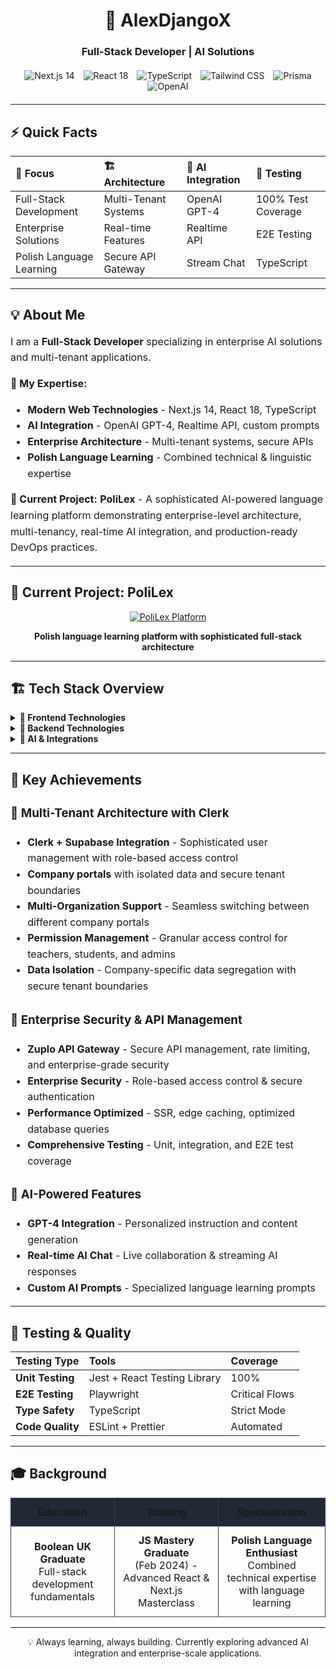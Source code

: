 <div align="center">
  <h1>🚀 AlexDjangoX</h1>
  <h3>Full-Stack Developer | AI Solutions</h3>
  
  <div style="margin: 20px 0;">
    <img src="https://img.shields.io/badge/Next.js-14-black?style=for-the-badge&logo=next.js&logoColor=white" alt="Next.js 14" style="margin: 0 5px;" />
    <img src="https://img.shields.io/badge/React-18-61DAFB?style=for-the-badge&logo=react&logoColor=black" alt="React 18" style="margin: 0 5px;" />
    <img src="https://img.shields.io/badge/TypeScript-007ACC?style=for-the-badge&logo=typescript&logoColor=white" alt="TypeScript" style="margin: 0 5px;" />
    <img src="https://img.shields.io/badge/Tailwind_CSS-38B2AC?style=for-the-badge&logo=tailwind-css&logoColor=white" alt="Tailwind CSS" style="margin: 0 5px;" />
    <img src="https://img.shields.io/badge/Prisma-2D3748?style=for-the-badge&logo=prisma&logoColor=white" alt="Prisma" style="margin: 0 5px;" />
    <img src="https://img.shields.io/badge/OpenAI-412991?style=for-the-badge&logo=openai&logoColor=white" alt="OpenAI" style="margin: 0 5px;" />
  </div>
</div>

---

## ⚡ **Quick Facts**

| **🎯 Focus**             | **🏗️ Architecture**  | **🤖 AI Integration** | **🧪 Testing**     |
| :----------------------- | :------------------- | :-------------------- | :----------------- |
| Full-Stack Development   | Multi-Tenant Systems | OpenAI GPT-4          | 100% Test Coverage |
| Enterprise Solutions     | Real-time Features   | Realtime API          | E2E Testing        |
| Polish Language Learning | Secure API Gateway   | Stream Chat           | TypeScript         |

---

## 💡 **About Me**

<div style="font-size: 16px; line-height: 1.6;">

I am a **Full-Stack Developer** specializing in enterprise AI solutions and multi-tenant applications.

**🎯 My Expertise:**

- **Modern Web Technologies** - Next.js 14, React 18, TypeScript
- **AI Integration** - OpenAI GPT-4, Realtime API, custom prompts
- **Enterprise Architecture** - Multi-tenant systems, secure APIs
- **Polish Language Learning** - Combined technical & linguistic expertise

**🚀 Current Project:**
**PoliLex** - A sophisticated AI-powered language learning platform demonstrating enterprise-level architecture, multi-tenancy, real-time AI integration, and production-ready DevOps practices.

</div>

---

## 🎯 **Current Project: PoliLex**

<div align="center">

[![PoliLex Platform](https://img.shields.io/badge/PoliLex-AI%20Enhanced%20Polish%20Learning-red?style=for-the-badge&logo=language&logoColor=white)](https://lexical-live-editor.vercel.app)

**Polish language learning platform with sophisticated full-stack architecture**

</div>

---

## 🏗️ **Tech Stack Overview**

<details>
<summary><strong>🎨 Frontend Technologies</strong></summary>

| Technology         | Proficiency | Use Case                           |
| :----------------- | :---------: | :--------------------------------- |
| **Next.js 14**     | ⭐⭐⭐⭐⭐  | Server-side rendering & App Router |
| **React 18**       | ⭐⭐⭐⭐⭐  | Component-based UI development     |
| **TypeScript**     | ⭐⭐⭐⭐⭐  | Type-safe development              |
| **Tailwind CSS**   | ⭐⭐⭐⭐⭐  | Utility-first styling              |
| **ShadCN**         | ⭐⭐⭐⭐⭐  | Modern UI components               |
| **Lexical Editor** |  ⭐⭐⭐⭐   | Rich text editing                  |

</details>

<details>
<summary><strong>🔧 Backend Technologies</strong></summary>

| Technology            | Proficiency | Use Case                      |
| :-------------------- | :---------: | :---------------------------- |
| **Prisma ORM**        | ⭐⭐⭐⭐⭐  | Type-safe database operations |
| **PostgreSQL**        | ⭐⭐⭐⭐⭐  | Relational database           |
| **Supabase**          | ⭐⭐⭐⭐⭐  | Backend-as-a-Service          |
| **Clerk Auth**        | ⭐⭐⭐⭐⭐  | User authentication           |
| **Zuplo API Gateway** |  ⭐⭐⭐⭐   | Secure API management         |
| **Redis**             |  ⭐⭐⭐⭐   | Caching & sessions            |

</details>

<details>
<summary><strong>🤖 AI & Integrations</strong></summary>

| Technology              | Proficiency | Use Case               |
| :---------------------- | :---------: | :--------------------- |
| **OpenAI GPT-4**        | ⭐⭐⭐⭐⭐  | Language processing    |
| **OpenAI Realtime API** |  ⭐⭐⭐⭐   | Streaming AI responses |
| **Stream Chat**         |  ⭐⭐⭐⭐   | Real-time messaging    |
| **Whisper API**         |  ⭐⭐⭐⭐   | Speech recognition     |
| **DALL-E 3**            |  ⭐⭐⭐⭐   | Image generation       |

</details>

---

## 🌟 **Key Achievements**

<div style="font-size: 16px; line-height: 1.6;">

### 🏢 **Multi-Tenant Architecture with Clerk**

- **Clerk + Supabase Integration** - Sophisticated user management with role-based access control
- **Company portals** with isolated data and secure tenant boundaries
- **Multi-Organization Support** - Seamless switching between different company portals
- **Permission Management** - Granular access control for teachers, students, and admins
- **Data Isolation** - Company-specific data segregation with secure tenant boundaries

### 🔐 **Enterprise Security & API Management**

- **Zuplo API Gateway** - Secure API management, rate limiting, and enterprise-grade security
- **Enterprise Security** - Role-based access control & secure authentication
- **Performance Optimized** - SSR, edge caching, optimized database queries
- **Comprehensive Testing** - Unit, integration, and E2E test coverage

### 🤖 **AI-Powered Features**

- **GPT-4 Integration** - Personalized instruction and content generation
- **Real-time AI Chat** - Live collaboration & streaming AI responses
- **Custom AI Prompts** - Specialized language learning prompts

</div>

---

## 🧪 **Testing & Quality**

| **Testing Type** | **Tools**                    | **Coverage**   |
| :--------------- | :--------------------------- | :------------- |
| **Unit Testing** | Jest + React Testing Library | 100%           |
| **E2E Testing**  | Playwright                   | Critical Flows |
| **Type Safety**  | TypeScript                   | Strict Mode    |
| **Code Quality** | ESLint + Prettier            | Automated      |

---

## 🎓 **Background**

<table width="100%" style="font-size: 16px;">
<tr>
<td width="33%" style="text-align: center; padding: 12px; border: 1px solid #374151; background-color: #1f2937;"><strong>Education</strong></td>
<td width="33%" style="text-align: center; padding: 12px; border: 1px solid #374151; background-color: #1f2937;"><strong>Training</strong></td>
<td width="34%" style="text-align: center; padding: 12px; border: 1px solid #374151; background-color: #1f2937;"><strong>Specialization</strong></td>
</tr>
<tr>
<td style="text-align: center; padding: 12px; border: 1px solid #374151;"><strong>Boolean UK Graduate</strong><br>Full-stack development fundamentals</td>
<td style="text-align: center; padding: 12px; border: 1px solid #374151;"><strong>JS Mastery Graduate</strong><br>(Feb 2024) - Advanced React & Next.js Masterclass</td>
<td style="text-align: center; padding: 12px; border: 1px solid #374151;"><strong>Polish Language Enthusiast</strong><br>Combined technical expertise with language learning</td>
</tr>
</table>

---

<div align="center">
  <sub style="font-size: 14px;">💡 Always learning, always building. Currently exploring advanced AI integration and enterprise-scale applications.</sub>
</div>


